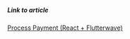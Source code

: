 ##### Link to article
[Process Payment (React + Flutterwave) ](https://dev.to/drsimplegraffiti/process-payment-react-flutterwave-1f1)

